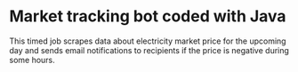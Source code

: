 # Market tracking bot coded with Java
This timed job scrapes data about electricity market price for the upcoming day and sends email notifications to recipients if the price is negative during some hours.
